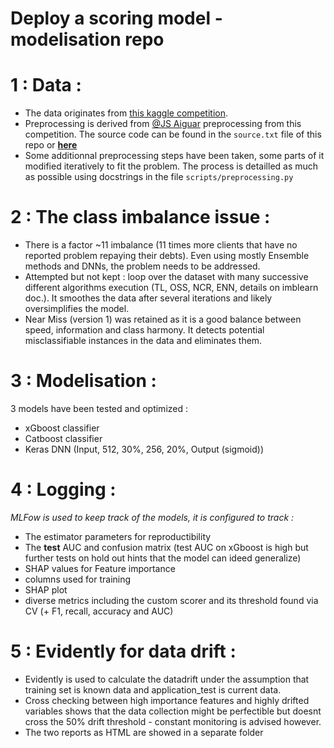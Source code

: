 # Deploy a scoring model - modelisation repo

# 1 : Data :
- The data originates from [this kaggle competition](https://www.kaggle.com/c/home-credit-default-risk/data).
- Preprocessing is derived from [@JS Aiguar](https://www.kaggle.com/jsaguiar) preprocessing from this competition. The source code can be found in the `source.txt` file of this repo or [**here**](https://www.kaggle.com/code/jsaguiar/lightgbm-with-simple-features/script)
- Some additionnal preprocessing steps have been taken, some parts of it modified iteratively to fit the problem. The process is detailled as much as possible using docstrings in the file `scripts/preprocessing.py`

# 2 : The class imbalance issue :
- There is a factor ~11 imbalance (11 times more clients that have no reported problem repaying their debts). Even using mostly Ensemble methods and DNNs, the problem needs to be addressed.
- Attempted but not kept : loop over the dataset with many successive different algorithms execution (TL, OSS, NCR, ENN, details on imblearn doc.). It smoothes the data after several iterations and likely oversimplifies the model.
- Near Miss (version 1) was retained as it is a good balance between speed, information and class harmony. It detects potential misclassifiable instances in the data and eliminates them.

# 3 : Modelisation :
3 models have been tested and optimized :

- xGboost classifier
- Catboost classifier
- Keras DNN (Input, 512, 30%, 256, 20%, Output (sigmoid))

# 4 : Logging :
*MLFow is used to keep track of the models, it is configured to track :* <br>

- The estimator parameters for reproductibility
- The **test** AUC and confusion matrix (test AUC on xGboost is high but further tests on hold out hints that the model can ideed generalize)
- SHAP values for Feature importance
- columns used for training
- SHAP plot
- diverse metrics including the custom scorer and its threshold found via CV (+ F1, recall, accuracy and AUC)

# 5 : Evidently for data drift :

- Evidently is used to calculate the datadrift under the assumption that training set is known data and application_test is current data.
- Cross checking between high importance features and highly drifted variables shows that the data collection might be perfectible but doesnt cross the 50% drift threshold - constant monitoring is advised however.
- The two reports as HTML are showed in a separate folder
